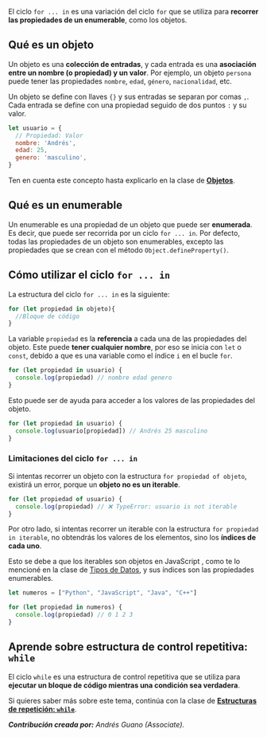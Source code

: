 El ciclo `for ... in` es una variación del ciclo `for` que se utiliza para **recorrer las propiedades de un enumerable**, como los objetos.

## Qué es un objeto

Un objeto es una **colección de entradas**, y cada entrada es una **asociación entre un nombre (o propiedad) y un valor**. Por ejemplo, un objeto `persona` puede tener las propiedades `nombre`, `edad`, `género`, `nacionalidad`, etc.

Un objeto se define con llaves `{}` y sus entradas se separan por comas `,`. Cada entrada se define con una propiedad seguido de dos puntos `:` y su valor.

```js
let usuario = {
  // Propiedad: Valor
  nombre: 'Andrés',
  edad: 25,
  genero: 'masculino',
}
```

Ten en cuenta este concepto hasta explicarlo en la clase de **[Objetos](https://platzi.com/clases/10266-javascript/70358-anatomia-de-un-objeto/)**.

## Qué es un enumerable 

Un enumerable es una propiedad de un objeto que puede ser **enumerada**. Es decir, que puede ser recorrida por un ciclo `for ... in`. Por defecto, todas las propiedades de un objeto son enumerables, excepto las propiedades que se crean con el método `Object.defineProperty()`.

## Cómo utilizar el ciclo `for ... in`

La estructura del ciclo `for ... in` es la siguiente:

```js
for (let propiedad in objeto){
  //Bloque de código
}
```

La variable `propiedad` es la **referencia** a cada una de las propiedades del objeto. Este puede **tener cualquier nombre**, por eso se inicia con `let` o `const`, debido a que es una variable como el índice `i` en el bucle `for`. 

```js
for (let propiedad in usuario) {
  console.log(propiedad) // nombre edad genero
}
```

Esto puede ser de ayuda para acceder a los valores de las propiedades del objeto.

```js
for (let propiedad in usuario) {
  console.log(usuario[propiedad]) // Andrés 25 masculino
}
```

### Limitaciones del ciclo `for ... in`

Si intentas recorrer un objeto con la estructura `for propiedad of objeto`, existirá un error, porque un **objeto no es un iterable**.

```js
for (let propiedad of usuario) {
  console.log(propiedad) // ❌ TypeError: usuario is not iterable
}
```

Por otro lado, si intentas recorrer un iterable con la estructura `for propiedad in iterable`, no obtendrás los valores de los elementos, sino los **índices de cada uno**.

Esto se debe a que los iterables son objetos en JavaScript , como te lo mencioné en la clase de [Tipos de Datos](https://platzi.com/clases/10266-javascript/70444-tipos-de-datos-en-javascript/), y sus índices son las propiedades enumerables.

```js
let numeros = ["Python", "JavaScript", "Java", "C++"]

for (let propiedad in numeros) {
  console.log(propiedad) // 0 1 2 3
}
```

## Aprende sobre estructura de control repetitiva: `while`

El ciclo `while` es una estructura de control repetitiva que se utiliza para **ejecutar un bloque de código mientras una condición sea verdadera**.

Si quieres saber más sobre este tema, continúa con la clase de **[Estructuras de repetición: `while`](https://platzi.com/clases/10266-javascript/70347-loop-while/)**.

***Contribución creada por:** Andrés Guano (Associate).*
